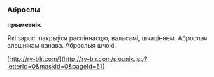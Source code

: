 ### Аброслы
**прыметнік**

Які зарос, пакрыўся расліннасцю, валасамі, шчаціннем. Аброслая алешнікам канава. Аброслыя шчокі.

<a rel="author">[http://rv-blr.com/](http://rv-blr.com/slounik.jsp?letterId=0&maskId=0&pageId=51)</a>
